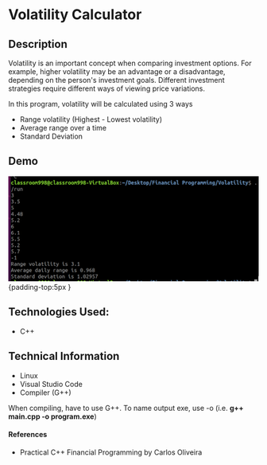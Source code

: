 # Volatility Calculator

## Description
Volatility is an important concept when comparing investment options. For example, higher volatility may be an
advantage or a disadvantage, depending on the person's investment goals. Different investment strategies require different ways of viewing price variations.

In this program, volatility will be calculated using 3 ways
* Range volatility (Highest - Lowest volatility)
* Average range over a time
* Standard Deviation

## Demo

 ![](https://github.com/360Appz/Programming/blob/main/Financial%20Programming/Volatility%20Calculator/Result/Result.png) {padding-top:5px } 
 <br>





## Technologies Used:
* C++

## Technical Information
* Linux
* Visual Studio Code
* Compiler (G++)

When compiling, have to use G++. To name output exe, use -o (i.e. **g++ main.cpp -o program.exe**)

#### **References**
* Practical C++ Financial Programming by Carlos Oliveira
